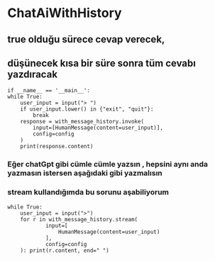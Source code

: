 # ChatAiWithHistory
 ## true olduğu sürece cevap verecek, 
## düşünecek kısa bir süre sonra tüm cevabı yazdıracak
   
    if __name__ == '__main__':
    while True:
        user_input = input("> ")
        if user_input.lower() in {"exit", "quit"}:
            break
        response = with_message_history.invoke(
            input=[HumanMessage(content=user_input)],
            config=config
        )
        print(response.content)
### Eğer chatGpt gibi cümle cümle yazsın , hepsini aynı anda yazmasın istersen aşağıdaki gibi yazmalısın
### stream kullandığımda bu sorunu aşabiliyorum
    while True:
        user_input = input(">")
        for r in with_message_history.stream(
                input=[
                    HumanMessage(content=user_input)
                ],
                config=config
        ): print(r.content, end=" ")